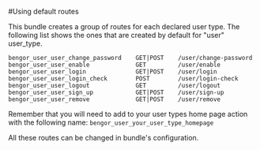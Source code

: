 #Using default routes

This bundle creates a group of routes for each declared user type. The following list shows the ones that are created
by default for "user" user_type.

```
bengor_user_user_change_password    GET|POST    /user/change-password              
bengor_user_user_enable             GET         /user/enable                       
bengor_user_user_login              GET|POST    /user/login                        
bengor_user_user_login_check        POST        /user/login-check                  
bengor_user_user_logout             GET         /user/logout                       
bengor_user_user_sign_up            GET|POST    /user/sign-up                      
bengor_user_user_remove             GET|POST    /user/remove                       
```

Remember that you will need to add to your user types home page action with the following name: `bengor_user_your_user_type_homepage`

All these routes can be changed in bundle's configuration.
